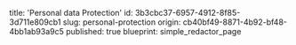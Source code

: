 title: 'Personal data Protection'
id: 3b3cbc37-6957-4912-8f85-3d711e809cb1
slug: personal-protection
origin: cb40bf49-8871-4b92-bf48-4bb1ab93a9c5
published: true
blueprint: simple_redactor_page
